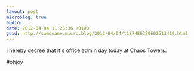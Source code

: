 ```yaml
---
layout: post
microblog: true
audio: 
date: 2012-04-04 11:26:36 +0100
guid: http://samdeane.micro.blog/2012/04/04/t187486320602513410.html
---
```

I hereby decree that it's office admin day today at Chaos Towers.

#ohjoy
